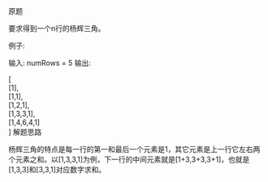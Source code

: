 原题

要求得到一个n行的杨辉三角。

例子:

输入: numRows = 5
输出:

[  
     [1],  
    [1,1],  
   [1,2,1],  
  [1,3,3,1],  
 [1,4,6,4,1]  
 	]
解题思路

杨辉三角的特点是每一行的第一和最后一个元素是1，其它元素是上一行它左右两个元素之和。以[1,3,3,1]为例，下一行的中间元素就是[1+3,3+3,3+1]，也就是[1,3,3]和[3,3,1]对应数字求和。
